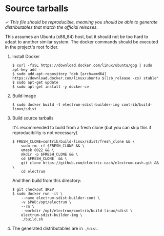 Source tarballs
===============

✓ _This file should be reproducible, meaning you should be able to generate
   distributables that match the official releases._

This assumes an Ubuntu (x86_64) host, but it should not be too hard to adapt to another
similar system. The docker commands should be executed in the project's root
folder.

1. Install Docker

    ```
    $ curl -fsSL https://download.docker.com/linux/ubuntu/gpg | sudo apt-key add -
    $ sudo add-apt-repository "deb [arch=amd64] https://download.docker.com/linux/ubuntu $(lsb_release -cs) stable"
    $ sudo apt-get update
    $ sudo apt-get install -y docker-ce
    ```

2. Build image

    ```
    $ sudo docker build -t electrum-sdist-builder-img contrib/build-linux/sdist
    ```

3. Build source tarballs

    It's recommended to build from a fresh clone
    (but you can skip this if reproducibility is not necessary).

    ```
    $ FRESH_CLONE=contrib/build-linux/sdist/fresh_clone && \
        sudo rm -rf $FRESH_CLONE && \
        umask 0022 && \
        mkdir -p $FRESH_CLONE && \
        cd $FRESH_CLONE  && \
        git clone https://github.com/electric-cash/electrum-cash.git && \
        cd electrum
    ```

    And then build from this directory:
    ```
    $ git checkout $REV
    $ sudo docker run -it \
        --name electrum-sdist-builder-cont \
        -v $PWD:/opt/electrum \
        --rm \
        --workdir /opt/electrum/contrib/build-linux/sdist \
        electrum-sdist-builder-img \
        ./build.sh
    ```
4. The generated distributables are in `./dist`.
